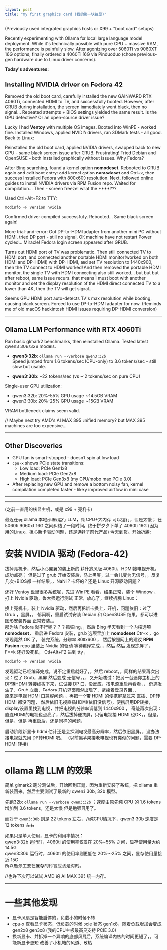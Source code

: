 ```yaml
---
layout: post
title: "my first graphics card (我的第一块独显)"
---
```

(Previously used integrated graphics hosts or X99 + "boot card" setups)  

Recently experimenting with Ollama for local large language model deployment. While it's 
technically possible with pure CPU + massive RAM, the performance is painfully slow. 
After agonizing over 5060Ti vs 9060XT 16G options, finally ordered a 4060Ti 16G via 
Pinduoduo (chose previous-gen hardware due to Linux driver concerns).  

**Today's adventures:**  

## Installing NVIDIA driver on Fedora 42  
Removed the old boot card, carefully installed the new GAINWARD RTX 4060Ti, connected 
HDMI to TV, and successfully booted. However, after GRUB during installation, the screen 
immediately went black, then no signal... Repeated attempts + BIOS settings yielded the 
same result. Is the GPU defective? Or an open-source driver issue?  

Lucky I had **Ventoy** with multiple OS images. Booted into WinPE - worked fine. Installed 
Windows, applied NVIDIA drivers, ran 3DMark tests - all good. Back to Linux:  

Reinstalled the old boot card, applied NVIDIA drivers, swapped back to new GPU - same black 
screen issue after GRUB. Frustrating! Tried Debian and OpenSUSE - both installed 
graphically without issues. Why Fedora?  

After Bing searching, found a kernel option **nomodeset**. Rebooted to GRUB again and edit
boot entry: add kernel option **nomodeset** and Ctrl+x, then success Installed Fedora with 800x600 resolution. Next, followed online guides to install NVIDIA drivers via RPM Fusion repo. Waited for compilation... 
Then - screen freeze!  what the ****???  

Used Ctrl+Alt+F2 to TTY:  
```
modinfo -F version nvidia
```  
Confirmed driver compiled successfully. Rebooted... Same black screen again!  

More trial-and-error: Got DP-to-HDMI adapter from another mini PC without HDMI, tried DP port - still no signal, OK machine have not restart
Power cycled... Miracle! Fedora login screen appeared after GRUB.  

Turns out HDMI port of TV was problematic. Then still connected TV to HDMI port, and connected another portable HDMI monitor(worked on both HDMI and DP-HDMI) with DP-HDMI, and set TV 
resolution to 1440x900, then the TV connect to HDMI worked! And then removed the portable HDMI monitor, 
the single TV with HDMI connecting also still worked... but but but after 
reboot, same issue recurs.  that means I must boot with another monitor and set the display resolution of the HDMI direct connected TV to a lower than 4K, then the TV will get signal...  

Seems GPU HDMI port auto-detects TV's max resolution while booting, causing black screen. 
Forced to use DP-to-HDMI adapter for now. (Reminds me of old macOS hackintosh HDMI issues 
requiring DP-HDMI conversion)  

---

## Ollama LLM Performance with RTX 4060Ti  

Ran basic glmark2 benchmarks, then reinstalled Ollama. Tested latest qwen3 30B/32B 
models.  

- **qwen3:32b**: `ollama run --verbose qwen3:32b`  
  Speed jumped from 1.6 tokens/sec (CPU-only) to 3.6 tokens/sec - still slow but usable. 

- **qwen3:30b**: ~22 tokens/sec (vs ~12 tokens/sec on pure CPU)  

Single-user GPU utilization:  
- qwen3:32b: 20%-55% GPU usage, ~14.5GB VRAM  
- qwen3:30b: 20%-25% GPU usage, ~15GB VRAM  

VRAM bottleneck claims seem valid.  

// Maybe next try AMD's AI MAX 395 unified memory? but MAX 395 machines are too expensive...   

---

## Other Discoveries  
- GPU fan is smart-stopped - doesn't spin at low load  
- `cpu-x` shows PCIe state transitions:  
  - Low load: PCIe Gen1x8  
  - Medium load: PCIe Gen2x8  
  - High load: PCIe Gen3x8 (my CPU/mobo max PCIe 3.0)  
- After replacing new GPU and remove a bottom noisy fan, kernel compilation completed faster - likely improved airflow in mini case

---
---

(之前一直用的核显主机，或是 x99 + 亮机卡)

最近在玩 ollama 本地部署/运行 LLM，纯 CPU+大内存 可以运行，但是太慢；
在 5060ti 9060xt 16G 之间纠结了一段时间，终于拼夕夕下单了 4060ti 16G
(因为用的Linux，担心新卡驱动问题，还是选择了前代产品) 今天到货。开始折腾:

# 安装 NVIDIA 驱动 (Fedora-42) 
拔掉亮机卡，然后小心翼翼的装上新的 耕升追风版 4060ti，HDMI接电视开机，成功点亮；
但是过了 grub 开始安装后，马上黑屏，过一会儿变为无信号，，反复几次+BIOS都
一样结果，，NaNi？卡坏的？还是 Linux 开源驱动问题？  

还好 Ventoy 盘里很多系统呢，先进 Win PE 看看，结果正常，装个 Window ，
打上 Nvidia 驱动，鲁大师运行测试 正常。放心了，继续折腾 Linux：

换上亮机卡，装上 Nvidia 驱动，然后再把新卡换上，开机，问题依旧：过了 Grub ，黑屏，，
郁闷啊，重启试试安装 Debian 和 OpenSUSE 结果，都可以进图形安装界面 正常安装。。  
那为啥 Fedora 就不行呢？？？抓狂ing，，然后 Bing 半天看到一个内核选项 **nomodeset**，
重启进 Fedora 安装，grub 选项里加上 **nomodeset** Ctr+x ，go 发现竟然 OK 了，
装完系统，分辨率 800x600 ， 然后按照网上的建议 **RPM Fusion** repo 里装上 Nvidia 的驱动
等待编译完成，，然后 然后 发现冻屏了，F**k 还好没死机， Ctl+Alt+F2 进到 tty ，
```
modinfo -F version nvidia 
```

发现驱动已经编译完成，说不定重启就好了，，然后 reboot，，同样的结果再次出现：过了 Grub，黑屏
然后变成 无信号，，， 
又开始瞎试：把另一台迷你主机上的 DP转HDMI 转接线拔下来，试试接 DP 口，没反应，按电源重启再看看，，
奇迹发生了，Grub 之后，Fedora 开机界面竟然出现了，紧接着登录界面，，  
原来是电视 HDMI 口兼容问题，，再把一个带 HDMI 的便携屏拿过来 直插、DP转 HDMI 都没问题，
然后依旧电视直插HDMI(依旧没信号)，便携屏用DP转接，display设置里找到电视，并把电视的分辨率调低到 1440x900 ，
奇迹再次出现：直连HDMI的电视也点亮了，然后拔掉便携屏，只留电视接 HDMI 也OK，，但是，但是，但是 再重启后，还是同样的问题，

启动阶段新显卡 hdmi 估计还是会探测电视最高分辨率，然后依旧黑屏，，没办法接电视就先用 DP转HDMI 吧。
（以前黑苹果接老电视也有类似的问题，需要 DP-HDMI 转接）

---
# ollama 跑 LLM 的效果
简单 glmark2 跑分测试后，开始回到正题，因为重新安装了系统，把 ollama 重新装回来。然后主要测试了最新的 qwen3 
30b, 32b 模型。  

先跑32b: ```ollama run --verbose qwen3:32b``` ；速度由原先纯 CPU 的 1.6 tokens 增加到 3.6 tokens，还是太慢 但是勉强可用了。  

而对于 ```qwen3:30b``` 则是 22 tokens 左右， //纯CPU情况下，qwen3:30b 速度是 12 tokens 左右

如果只是单人使用，显卡的利用率情况：  
qwen3:32b 运行时，4060ti 的使用率仅仅在 20%~55% 之间，显存使用量大约 14.5G  
qwen3:30b 运行时，4060ti 的使用率则更低在 20%～25% 之间，显存使用量接近 15G  
所以瓶颈主要在**显存**的传言应该是对的。  

//也许下次可以试试 AMD 的 AI MAX 395 统一内存。

---
# 一些其他发现
- 显卡风扇是智能启停的，负载小的时候不转
- cpu-x 查看显卡状态，低负载的时候 pcie 状态 gen1x8，随着负载增加会变成 gen2x8 gen3x8 (我的CPU主板最高只支持 PCIE 3.0)
- 换新显卡、并拆掉一个异响的底部风扇后，系统编译内核的时间更短了，，可能新显卡更短 改善了小机箱的风道、散热

